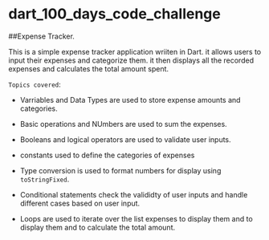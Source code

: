 # dart_100_days_code_challenge

##Expense Tracker.

This is a simple expense tracker application wriiten in Dart. it allows users to input their expenses and categorize them.
it then displays all the recorded expenses and calculates the total amount spent.

`Topics covered`:
- Varriables and Data Types are used to store expense amounts and categories. 

- Basic operations and NUmbers are used to sum the expenses.

- Booleans and logical operators are used to validate user inputs.

- constants used to define the categories of expenses

- Type conversion is used to format numbers for display using `toStringFixed`.

- Conditional statements check the valididty of user inputs and handle different cases based on user input.

- Loops are used to iterate over the list expenses to display them and to display them and to calculate the total amount.